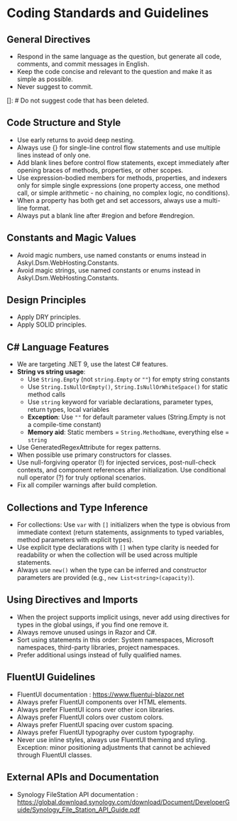 # Coding Standards and Guidelines

## General Directives
- Respond in the same language as the question, but generate all code, comments, and commit messages in English.
- Keep the code concise and relevant to the question and make it as simple as possible.
- Never suggest to commit.

[]: # Do not suggest code that has been deleted.

## Code Structure and Style
- Use early returns to avoid deep nesting.
- Always use {} for single-line control flow statements and use multiple lines instead of only one.
- Add blank lines before control flow statements, except immediately after opening braces of methods, properties, or other scopes.
- Use expression-bodied members for methods, properties, and indexers only for simple single expressions (one property access, one method call, or simple arithmetic - no chaining, no complex logic, no conditions).
- When a property has both get and set accessors, always use a multi-line format.
- Always put a blank line after #region and before #endregion.

## Constants and Magic Values
- Avoid magic numbers, use named constants or enums instead in Askyl.Dsm.WebHosting.Constants.
- Avoid magic strings, use named constants or enums instead in Askyl.Dsm.WebHosting.Constants.

## Design Principles
- Apply DRY principles.
- Apply SOLID principles.

## C# Language Features
- We are targeting .NET 9, use the latest C# features.
- **String vs string usage**:
  - Use `String.Empty` (not `string.Empty` or `""`) for empty string constants
  - Use `String.IsNullOrEmpty()`, `String.IsNullOrWhiteSpace()` for static method calls
  - Use `string` keyword for variable declarations, parameter types, return types, local variables
  - **Exception**: Use `""` for default parameter values (String.Empty is not a compile-time constant)
  - **Memory aid**: Static members = `String.MethodName`, everything else = `string`
- Use GeneratedRegexAttribute for regex patterns.
- When possible use primary constructors for classes.
- Use null-forgiving operator (!) for injected services, post-null-check contexts, and component references after initialization. Use conditional null operator (?) for truly optional scenarios.
- Fix all compiler warnings after build completion.

## Collections and Type Inference
- For collections: Use `var` with `[]` initializers when the type is obvious from immediate context (return statements, assignments to typed variables, method parameters with explicit types).
- Use explicit type declarations with `[]` when type clarity is needed for readability or when the collection will be used across multiple statements.
- Always use `new()` when the type can be inferred and constructor parameters are provided (e.g., `new List<string>(capacity)`).

## Using Directives and Imports
- When the project supports implicit usings, never add using directives for types in the global usings, if you find one remove it.
- Always remove unused usings in Razor and C#.
- Sort using statements in this order: System namespaces, Microsoft namespaces, third-party libraries, project namespaces.
- Prefer additional usings instead of fully qualified names.

## FluentUI Guidelines
- FluentUI documentation : https://www.fluentui-blazor.net
- Always prefer FluentUI components over HTML elements.
- Always prefer FluentUI icons over other icon libraries.
- Always prefer FluentUI colors over custom colors.
- Always prefer FluentUI spacing over custom spacing.
- Always prefer FluentUI typography over custom typography.
- Never use inline styles, always use FluentUI theming and styling. Exception: minor positioning adjustments that cannot be achieved through FluentUI classes.

## External APIs and Documentation
- Synology FileStation API documentation : https://global.download.synology.com/download/Document/DeveloperGuide/Synology_File_Station_API_Guide.pdf